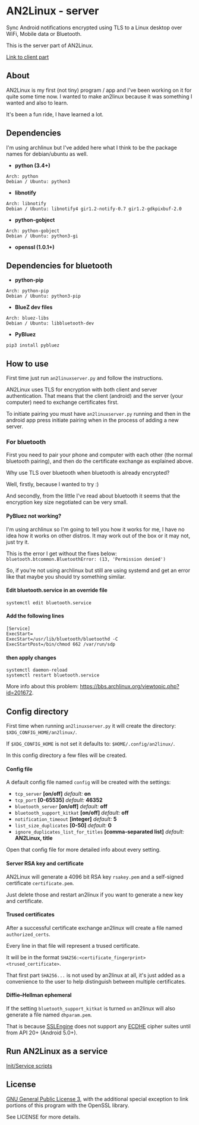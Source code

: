 # AN2Linux - server
Sync Android notifications encrypted using TLS to a Linux desktop over WiFi, Mobile data or Bluetooth.

This is the server part of AN2Linux.

[Link to client part](https://github.com/rootkiwi/an2linuxclient/)

## About
AN2Linux is my first (not tiny) program / app and I've been working on it for
quite some time now.
I wanted to make an2linux because it was something I wanted and also to learn.

It's been a fun ride, I have learned a lot.

## Dependencies
I'm using archlinux but I've added here what I think to be the package
names for debian/ubuntu as well.

* **python (3.4+)**
```
Arch: python
Debian / Ubuntu: python3
```

* **libnotify**
```
Arch: libnotify
Debian / Ubuntu: libnotify4 gir1.2-notify-0.7 gir1.2-gdkpixbuf-2.0
```

* **python-gobject**
```
Arch: python-gobject
Debian / Ubuntu: python3-gi
```

* **openssl (1.0.1+)**

## Dependencies for bluetooth
* **python-pip**
```
Arch: python-pip
Debian / Ubuntu: python3-pip
```

* **BlueZ dev files**
```
Arch: bluez-libs
Debian / Ubuntu: libbluetooth-dev
```

* **PyBluez**
```
pip3 install pybluez
```

## How to use
First time just run `an2linuxserver.py` and follow the instructions.

AN2Linux uses TLS for encryption with both client and server authentication.
That means that the client (android) and the server (your computer)
need to exchange certificates first.

To initiate pairing you must have `an2linuxserver.py` running and then in the
android app press initiate pairing when in the process of adding a new server.

### For bluetooth
First you need to pair your phone and computer with each other (the normal
bluetooth pairing), and then do the certificate exchange as explained above.

Why use TLS over bluetooth when bluetooth is already encrypted?

Well, firstly, because I wanted to try :)

And secondly, from the little I've read about bluetooth it seems that the
encryption key size negotiated can be very small.

#### PyBluez not working?
I'm using archlinux so I'm going to tell you how it works for me, I have no
idea how it works on other distros. It may work out of the box or it may not, just try it.

This is the error I get without the fixes below:<br>
`bluetooth.btcommon.BluetoothError: (13, 'Permission denied')`

So, if you're not using archlinux but still are using systemd and get an error like
that maybe you should try something similar.

#### Edit bluetooth.service in an override file
```
systemctl edit bluetooth.service
```

#### Add the following lines
```
[Service]
ExecStart=
ExecStart=/usr/lib/bluetooth/bluetoothd -C
ExecStartPost=/bin/chmod 662 /var/run/sdp
```

#### then apply changes
```
systemctl daemon-reload
systemctl restart bluetooth.service
```

More info about this problem:
https://bbs.archlinux.org/viewtopic.php?id=201672.

## Config directory
First time when running `an2linuxserver.py` it will create the directory:
`$XDG_CONFIG_HOME/an2linux/`.

If `$XDG_CONFIG_HOME` is not set it defaults to: `$HOME/.config/an2linux/`.

In this config directory a few files will be created.

#### Config file
A default config file named `config` will be created with the settings:
- `tcp_server` **[on/off]** *default:* **on**
- `tcp_port` **[0-65535]** *default:* **46352**
- `bluetooth_server` **[on/off]** *default:* **off**
- `bluetooth_support_kitkat` **[on/off]** *default:* **off**
- `notification_timeout` **[integer]** *default:* **5**
- `list_size_duplicates` **[0-50]** *default:* **0**
- `ignore_duplicates_list_for_titles` **[comma-separated list]** *default:* **AN2Linux, title**

Open that config file for more detailed info about every setting.

#### Server RSA key and certificate
AN2Linux will generate a 4096 bit RSA key `rsakey.pem`  and a self-signed certificate `certificate.pem`.

Just delete those and restart an2linux if you want to generate a new key and certificate.

#### Trused certificates
After a successful certificate exchange an2linux will create a file named
`authorized_certs`.

Every line in that file will represent a trused certificate.

It will be in the format `SHA256:<certificate_fingerprint> <trused_certificate>`.

That first part `SHA256...` is not used by an2linux at all, it's just
added as a convenience to the user to help distinguish between multiple certificates.

#### Diffie–Hellman ephemeral
If the setting `bluetooth_support_kitkat` is turned `on` an2linux will also generate a file named `dhparam.pem`.

That is because [SSLEngine](https://developer.android.com/reference/javax/net/ssl/SSLEngine.html) does not support any
[ECDHE](https://en.wikipedia.org/wiki/Elliptic_curve_Diffie%E2%80%93Hellman) cipher suites
until from API 20+ (Android 5.0+).

## Run AN2Linux as a service
[Init/Service scripts](https://github.com/rootkiwi/an2linuxserver/tree/master/init)

## License
[GNU General Public License 3](https://www.gnu.org/licenses/gpl-3.0.html),
with the additional special 
exception to link portions of this program with the OpenSSL library.

See LICENSE for more details.

